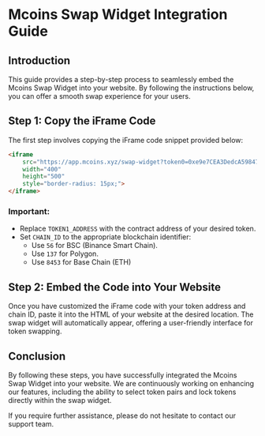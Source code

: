 
# Mcoins Swap Widget Integration Guide

## Introduction

This guide provides a step-by-step process to seamlessly embed the Mcoins Swap Widget into your website. By following the instructions below, you can offer a smooth swap experience for your users.

## Step 1: Copy the iFrame Code

The first step involves copying the iFrame code snippet provided below:

```html
<iframe 
    src="https://app.mcoins.xyz/swap-widget?token0=0xe9e7CEA3DedcA5984780Bafc599bD69ADd087D56&token1=TOKEN1_ADDRESS&chainid=CHAIN_ID" 
    width="400" 
    height="500" 
    style="border-radius: 15px;">
</iframe>
```

### Important:
- Replace `TOKEN1_ADDRESS` with the contract address of your desired token.
- Set `CHAIN_ID` to the appropriate blockchain identifier:
  - Use `56` for BSC (Binance Smart Chain).
  - Use `137` for Polygon.
  - Use `8453` for Base Chain (ETH)

## Step 2: Embed the Code into Your Website

Once you have customized the iFrame code with your token address and chain ID, paste it into the HTML of your website at the desired location. The swap widget will automatically appear, offering a user-friendly interface for token swapping.

## Conclusion

By following these steps, you have successfully integrated the Mcoins Swap Widget into your website. We are continuously working on enhancing our features, including the ability to select token pairs and lock tokens directly within the swap widget.

If you require further assistance, please do not hesitate to contact our support team.


